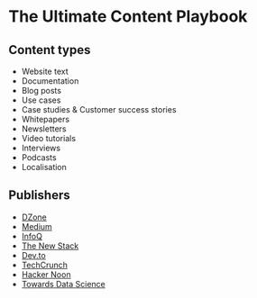 # The Ultimate Content Playbook





## Content types

- Website text
- Documentation
- Blog posts
- Use cases
- Case studies & Customer success stories
- Whitepapers
- Newsletters
- Video tutorials
- Interviews
- Podcasts
- Localisation

## Publishers

- [DZone](https://dzone.com)
- [Medium](https://medium.com)
- [InfoQ](https://www.infoq.com)
- [The New Stack](https://thenewstack.io)
- [Dev.to](https://dev.to)
- [TechCrunch](https://techcrunch.com)
- [Hacker Noon](https://hackernoon.com)
- [Towards Data Science](https://towardsdatascience.com)
